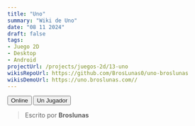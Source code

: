 ```yaml
---
title: "Uno"
summary: "Wiki de Uno"
date: "08 11 2024"
draft: false
tags:
- Juego 2D
- Desktop
- Android
projectUrl: /projects/juegos-2d/13-uno
wikisRepoUrl: https://github.com/BrosLunas0/uno-broslunas
wikisDemoUrl: https://uno.broslunas.com//
---
```

<div id="ctaButtons" class='animated flex flex-wrap gap-4 justify-center mt-5'>
    <button class="option animated flex flex-wrap gap-4 justify-center mt-5"><a style="text-decoration: none;" class="py-2 px-4 rounded truncate text-xs md:text-sm lg:text-base bg-neutral-200 dark:bg-neutral-400 text-black dark:text-black hover:opacity-75 blend" href="./online/">Online</a></button>
    <button class="option animated flex flex-wrap gap-4 justify-center mt-5"><a style="text-decoration: none;" class="py-2 px-4 rounded truncate text-xs md:text-sm lg:text-base bg-neutral-200 dark:bg-neutral-400 text-black dark:text-black hover:opacity-75 blend" href="./un-jugador/">Un Jugador</a></button>
</div>

> Escrito por **Broslunas**
